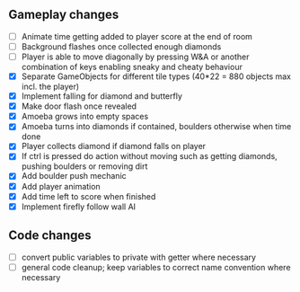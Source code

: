 ## Gameplay changes
- [ ] Animate time getting added to player score at the end of room
- [ ] Background flashes once collected enough diamonds
- [ ] Player is able to move diagonally by pressing W&A or another combination of keys enabling sneaky and cheaty behaviour
- [x] Separate GameObjects for different tile types (40*22 = 880 objects max incl. the player)
- [x] Implement falling for diamond and butterfly
- [x] Make door flash once revealed
- [x] Amoeba grows into empty spaces 
- [x] Amoeba turns into diamonds if contained, boulders otherwise when time done
- [x] Player collects diamond if diamond falls on player
- [x] If ctrl is pressed do action without moving such as getting diamonds, pushing boulders or removing dirt
- [x] Add boulder push mechanic
- [x] Add player animation
- [x] Add time left to score when finished
- [x] Implement firefly follow wall AI

## Code changes 
+ [ ] convert public variables to private with getter where necessary
+ [ ] general code cleanup; keep variables to correct name convention where necessary
